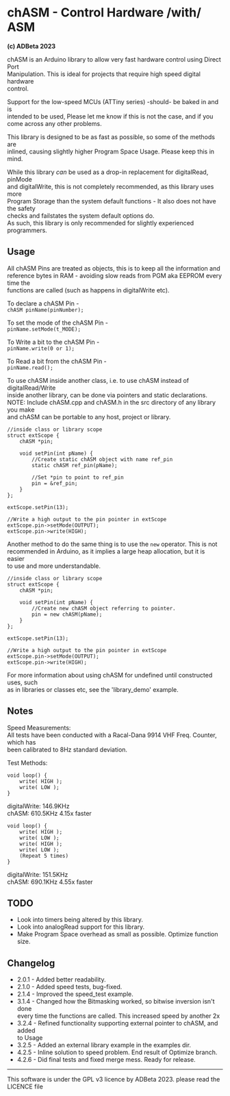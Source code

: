 # chASM - Control Hardware /with/ ASM 
<b> (c) ADBeta 2023</b>

chASM is an Arduino library to allow very fast hardware control using Direct Port  
Manipulation. This is ideal for projects that require high speed digital hardware  
control.  

Support for the low-speed MCUs (ATTiny series) -should- be baked in and is  
intended to be used, Please let me know if this is not the case, and if you  
come across any other problems.  

This library is designed to be as fast as possible, so some of the methods are  
inlined, causing slightly higher Program Space Usage. Please keep this in mind.  

While this library *can* be used as a drop-in replacement for digitalRead, pinMode  
and digitalWrite, this is not completely recommended, as this library uses more  
Program Storage than the system default functions - It also does not have the safety  
checks and failstates the system default options do.  
As such, this library is only recommended for slightly experienced programmers.  

## Usage
All chASM Pins are treated as objects, this is to keep all the information and  
reference bytes in RAM - avoiding slow reads from PGM aka EEPROM every time the  
functions are called (such as happens in digitalWrite etc).  

To declare a chASM Pin -  
`chASM pinName(pinNumber);`

To set the mode of the chASM Pin -  
`pinName.setMode(t_MODE);`

To Write a bit to the chASM Pin -  
`pinName.write(0 or 1);`

To Read a bit from the chASM Pin -  
`pinName.read();`

To use chASM inside another class, i.e. to use chASM instead of digitalRead/Write  
inside another library, can be done via pointers and static declarations.  
NOTE: Include chASM.cpp and chASM.h in the src directory of any library you make  
and chASM can be portable to any host, project or library.  
```
//inside class or library scope
struct extScope {
	chASM *pin;

	void setPin(int pName) {
		//Create static chASM object with name ref_pin
		static chASM ref_pin(pName);
		
		//Set *pin to point to ref_pin 
		pin = &ref_pin;
	}
};

extScope.setPin(13);

//Write a high output to the pin pointer in extScope
extScope.pin->setMode(OUTPUT);
extScope.pin->write(HIGH);
```

Another method to do the same thing is to use the `new` operator. This is not  
recommended in Arduino, as it implies a large heap allocation, but it is easier  
to use and more understandable.  
```
//inside class or library scope
struct extScope {
	chASM *pin;

	void setPin(int pName) {
		//Create new chASM object referring to pointer.
		pin = new chASM(pName);
	}
};

extScope.setPin(13);

//Write a high output to the pin pointer in extScope
extScope.pin->setMode(OUTPUT);
extScope.pin->write(HIGH);
```

For more information about using chASM for undefined until constructed uses, such  
as in libraries or classes etc, see the 'library_demo' example.  

## Notes
Speed Measurements:  
All tests have been conducted with a Racal-Dana 9914 VHF Freq. Counter, which has  
been calibrated to 8Hz standard deviation.  

Test Methods:  
```
void loop() {
	write( HIGH );
	write( LOW );
}
```
digitalWrite:  146.9KHz  
chASM:         610.5KHz    4.15x faster  

```
void loop() {
	write( HIGH );
	write( LOW );
	write( HIGH );
	write( LOW );
	(Repeat 5 times)
}
```
digitalWrite:  151.5KHz  
chASM:         690.1KHz    4.55x faster  

## TODO
* Look into timers being altered by this library.  
* Look into analogRead support for this library.  
* Make Program Space overhead as small as possible. Optimize function size.  

## Changelog
* 2.0.1 - Added better readability.  
* 2.1.0 - Added speed tests, bug-fixed.  
* 2.1.4 - Improved the speed_test example.  
* 3.1.4 - Changed how the Bitmasking worked, so bitwise inversion isn't done  
every time the functions are called. This increased speed by another 2x  
* 3.2.4 - Refined functionality supporting external pointer to chASM, and added  
to Usage  
* 3.2.5 - Added an external library example in the examples dir.  
* 4.2.5 - Inline solution to speed problem. End result of Optimize branch.  
* 4.2.6 - Did final tests and fixed merge mess. Ready for release.  

--------------------------------------------------------------------------------
This software is under the GPL v3 licence by ADBeta 2023. please read the
LICENCE file
